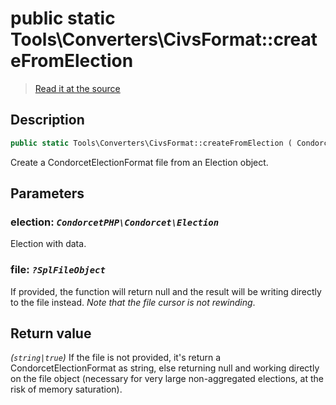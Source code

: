 # public static Tools\Converters\CivsFormat::createFromElection

> [Read it at the source](https://github.com/julien-boudry/Condorcet/blob/master/src/Tools/Converters/CivsFormat.php#L26)

## Description    

```php
public static Tools\Converters\CivsFormat::createFromElection ( CondorcetPHP\Condorcet\Election $election [, ?SplFileObject $file = null] ): string|true
```

Create a CondorcetElectionFormat file from an Election object.

## Parameters

### **election:** *`CondorcetPHP\Condorcet\Election`*   
Election with data.    

### **file:** *`?SplFileObject`*   
If provided, the function will return null and the result will be writing directly to the file instead. _Note that the file cursor is not rewinding_.    


## Return value   

*(`string|true`)* If the file is not provided, it's return a CondorcetElectionFormat as string, else returning null and working directly on the file object (necessary for very large non-aggregated elections, at the risk of memory saturation).

